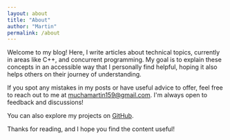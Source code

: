 ```yaml
---
layout: about
title: "About"
author: "Martin"
permalink: /about
---
```


Welcome to my blog! Here, I write articles about technical topics, currently in areas like C++, 
and concurrent programming. My goal is to explain these concepts in an accessible way that I personally find helpful, 
hoping it also helps others on their journey of understanding.

If you spot any mistakes in my posts or have useful advice to offer, feel free to reach out to me at 
[muchamartin159@gmail.com](mailto:muchamartin159@gmail.com). I'm always open to feedback and discussions!

You can also explore my projects on [GitHub](https://github.com/mtmucha).

Thanks for reading, and I hope you find the content useful!

